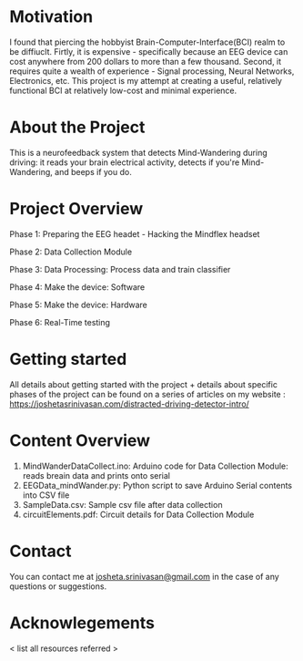 # Motivation
  I found that piercing the hobbyist Brain-Computer-Interface(BCI) realm to be diffiuclt. Firtly, it is expensive - specifically because an EEG device can cost anywhere from 200 dollars to more than a few thousand. Second, it requires quite a wealth of experience - Signal processing, Neural Networks, Electronics, etc. This project is my attempt at creating a useful, relatively functional BCI at relatively low-cost and minimal experience. 

# About the Project 
  This is a neurofeedback system that detects Mind-Wandering during driving: it reads your brain electrical activity, detects if you're Mind-Wandering, and beeps if you do. 
  
# Project Overview
  Phase 1: Preparing the EEG headet - Hacking the Mindflex headset
  
  Phase 2: Data Collection Module
  
  Phase 3: Data Processing: Process data and train classifier
  
  Phase 4: Make the device: Software 
  
  Phase 5:  Make the device: Hardware 
  
  Phase 6: Real-Time testing 

# Getting started
  All details about getting started with the project + details about specific phases of the project can be found on a series of articles on my website : https://joshetasrinivasan.com/distracted-driving-detector-intro/ 

# Content Overview
  1. MindWanderDataCollect.ino: Arduino code for Data Collection Module: reads breain data and prints onto serial 
  2. EEGData_mindWander.py: Python script to save Arduino Serial contents into CSV file 
  3. SampleData.csv: Sample csv file after data collection 
  4. circuitElements.pdf: Circuit details for Data Collection Module 

# Contact 
You can contact me at josheta.srinivasan@gmail.com in the case of any questions or suggestions. 

# Acknowlegements 
< list all resources referred > 
